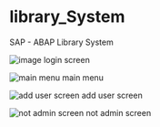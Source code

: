 # library_System
SAP - ABAP Library System


![image](https://github.com/cBerat/library_System/assets/133861808/ccdc3068-9432-4998-8820-6ca135ce7008)
login screen

![main menu](https://github.com/cBerat/library_System/assets/133861808/de73ba89-0e55-419f-9c43-19918be6df68)
main menu

![add user screen](https://github.com/cBerat/library_System/assets/133861808/60964f4f-d7eb-40d6-abc3-764cd4244ac0)
add user screen

![not admin screen](https://github.com/cBerat/library_System/assets/133861808/5e1c7c99-4f0b-41b8-baf6-73eb0c15ec5c)
not admin screen
